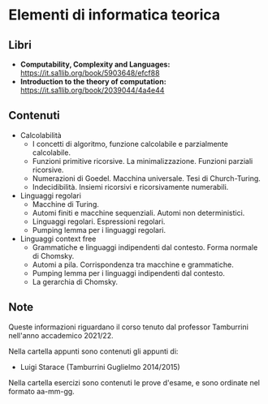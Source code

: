 # Elementi di informatica teorica

## Libri 
- **Computability, Complexity and Languages:** https://it.sa1lib.org/book/5903648/efcf88
- **Introduction to the theory of computation:** https://it.sa1lib.org/book/2039044/4a4e44

## Contenuti 
- Calcolabilità
  - I concetti di algoritmo, funzione calcolabile e parzialmente calcolabile.
  - Funzioni primitive ricorsive. La minimalizzazione. Funzioni parziali ricorsive. 
  - Numerazioni di Goedel. Macchina universale. Tesi di Church-Turing.
  - Indecidibilità. Insiemi ricorsivi e ricorsivamente numerabili.
- Linguaggi regolari
  -  Macchine di Turing.
  - Automi finiti e macchine sequenziali. Automi non deterministici. 
  - Linguaggi regolari. Espressioni regolari. 
  - Pumping lemma per i linguaggi regolari. 
- Linguaggi context free
  - Grammatiche e linguaggi indipendenti dal contesto. Forma normale di Chomsky. 
  - Automi a pila. Corrispondenza tra macchine e grammatiche. 
  - Pumping lemma per i linguaggi indipendenti dal contesto. 
  - La gerarchia di Chomsky. 
  
## Note 
Queste informazioni riguardano il corso tenuto dal professor Tamburrini nell'anno accademico 2021/22. 

Nella cartella appunti sono contenuti gli appunti di:
- Luigi Starace (Tamburrini Guglielmo 2014/2015)

Nella cartella esercizi sono contenuti le prove d'esame, e sono ordinate nel formato aa-mm-gg.

